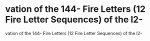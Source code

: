 # vation of the 144- Fire Letters (12 Fire Letter Sequences) of the l2-

vation of the 144- Fire Letters (12 Fire Letter Sequences) of the l2-